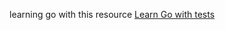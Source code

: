 learning go with this resource [Learn Go with tests](https://quii.gitbook.io/learn-go-with-tests/go-fundamentals/hello-world)